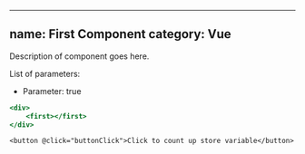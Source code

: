 <!--Styleguide Markdown-->
---
name: First Component
category: Vue
---

Description of component goes here.

List of parameters:
- Parameter: true

```first.html
<div>
    <first></first>
</div>
```

```vue
<button @click="buttonClick">Click to count up store variable</button>
```
